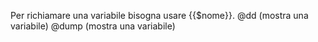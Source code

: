 Per richiamare una variabile bisogna usare {{$nome}}.
@dd (mostra una variabile)
@dump (mostra una variabile)